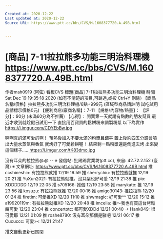 ```yaml
---

Created at: 2020-12-22
Last updated at: 2020-12-22
Source URL: https://www.ptt.cc/bbs/CVS/M.1608377720.A.49B.html


---
```


# [商品] 7-11拉拉熊多功能三明治料理機 https://www.ptt.cc/bbs/CVS/M.1608377720.A.49B.html


作者mah0919 (阿弦)
看板CVS
標題\[商品\] 7-11拉拉熊多功能三明治料理機
時間Sat Dec 19 19:35:18 2020
(如有不清楚的項目,可跳過,或按 Ctrl+Y 刪除) 【商品名稱/價格】拉拉熊多功能三明治料理機/6點+999元 (區域型商品請註明 試吃試用品請標示價格0元) 【便利商店/廠商名稱】：7-11 【規格/內容物/熱量】： 【評分】：90分 (未滿60分為不推薦) 【心得】： 開賣第一天就請有點數的朋友幫買 最近才收到就趁假日試用一下 直接用百貨買的鬆餅粉來調製粉漿 以下為實作 <https://i.imgur.com/CDYEbBw.jpg>

啊啊真的滿可愛的啊！ 預熱後加入不要太滿的粉漿且鋪平 蓋上後約四五分鐘會噴出大量水蒸氣與香氣 就烤好了可愛鬆餅喔！ 結果剩一點粉漿還是倒進去烤 出來變這個樣子..... <https://i.imgur.com/tK83dmo.jpg>

沒有耳朵的拉拉熊@.@ -- ※ 發信站: 批踢踢實業坊(ptt.cc), 來自: 42.72.2.152 (臺灣) ※ 文章網址: <https://www.ptt.cc/bbs/CVS/M.1608377720.A.49B.html>
推 ccshineshin: 有拉拉熊就推 12/19 19:59
推 sherrychiu: 有拉拉熊就推 12/19 20:21
推 YuXun2021: 有拉拉熊就推。沒耳朵也好可愛 12/19 21:38
推 pio: XDDDDDD 12/19 22:05
推 s705166: 推個 12/19 23:55
推 marykate: 推 12/19 23:56
推 kosuzu: 有拉拉熊就推 12/20 00:16
推 amigo30143: 推拉拉熊 12/20 01:24
推 firetim: 可愛推XD 12/20 11:10
推 shwmagic: 好可愛^^ 12/20 15:12
推 a19920119m: 有拉拉熊就推XD 12/20 20:48
推 imcelia: 推～我也有買這台烤鬆餅可愛 12/20 23:04
推 concertotc: 都可愛XDDd 12/21 00:40
→ Hank049: 很可愛耶 12/21 01:09
推 roshe8780: 沒有耳朵那個是豬吧 12/21 06:17
推 Cucuccc: 可愛>< 12/21 21:47

推文自動更新已關閉

